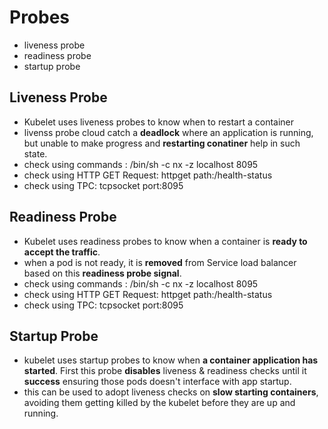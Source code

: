 # Probes
- liveness probe
- readiness probe
- startup probe

## Liveness Probe
-   Kubelet uses liveness probes to know when to  restart a container
-   livenss probe cloud catch a **deadlock** where an application is running, but unable to make progress and **restarting conatiner** help in such state.
-   check using commands : /bin/sh -c nx -z localhost 8095
-   check using HTTP GET Request: httpget path:/health-status
-   check using TPC: tcpsocket port:8095

## Readiness Probe
-   Kubelet uses readiness probes to know when a container is **ready to accept the traffic**.
-   when a pod is not ready, it is **removed** from Service load balancer based on this **readiness probe signal**.
-   check using commands : /bin/sh -c nx -z localhost 8095
-   check using HTTP GET Request: httpget path:/health-status
-   check using TPC: tcpsocket port:8095

## Startup Probe
-   kubelet uses startup probes to know when **a container application has started**. First this probe **disables** liveness & readiness checks until it **success** ensuring those pods doesn't interface with app startup.
-   this can be used to adopt liveness checks on **slow starting containers**, avoiding them getting killed by the kubelet before they are up and running.

